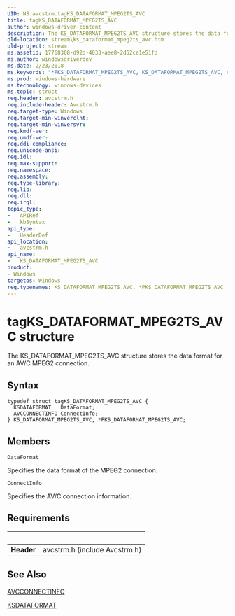 ```yaml
---
UID: NS:avcstrm.tagKS_DATAFORMAT_MPEG2TS_AVC
title: tagKS_DATAFORMAT_MPEG2TS_AVC
author: windows-driver-content
description: The KS_DATAFORMAT_MPEG2TS_AVC structure stores the data format for an AV/C MPEG2 connection.
old-location: stream\ks_dataformat_mpeg2ts_avc.htm
old-project: stream
ms.assetid: 17768308-d92d-4033-aee8-2d52ce1e51fd
ms.author: windowsdriverdev
ms.date: 2/23/2018
ms.keywords: "*PKS_DATAFORMAT_MPEG2TS_AVC, KS_DATAFORMAT_MPEG2TS_AVC, KS_DATAFORMAT_MPEG2TS_AVC structure [Streaming Media Devices], PKS_DATAFORMAT_MPEG2TS_AVC, PKS_DATAFORMAT_MPEG2TS_AVC structure pointer [Streaming Media Devices], avcsref_1c04182d-3d89-4db1-9b5f-7fdbc3e62c47.xml, avcstrm/KS_DATAFORMAT_MPEG2TS_AVC, avcstrm/PKS_DATAFORMAT_MPEG2TS_AVC, stream.ks_dataformat_mpeg2ts_avc, tagKS_DATAFORMAT_MPEG2TS_AVC"
ms.prod: windows-hardware
ms.technology: windows-devices
ms.topic: struct
req.header: avcstrm.h
req.include-header: Avcstrm.h
req.target-type: Windows
req.target-min-winverclnt: 
req.target-min-winversvr: 
req.kmdf-ver: 
req.umdf-ver: 
req.ddi-compliance: 
req.unicode-ansi: 
req.idl: 
req.max-support: 
req.namespace: 
req.assembly: 
req.type-library: 
req.lib: 
req.dll: 
req.irql: 
topic_type:
-	APIRef
-	kbSyntax
api_type:
-	HeaderDef
api_location:
-	avcstrm.h
api_name:
-	KS_DATAFORMAT_MPEG2TS_AVC
product:
- Windows
targetos: Windows
req.typenames: KS_DATAFORMAT_MPEG2TS_AVC, *PKS_DATAFORMAT_MPEG2TS_AVC
---
```


# tagKS_DATAFORMAT_MPEG2TS_AVC structure
The KS_DATAFORMAT_MPEG2TS_AVC structure stores the data format for an AV/C MPEG2 connection.

## Syntax
```
typedef struct tagKS_DATAFORMAT_MPEG2TS_AVC {
  KSDATAFORMAT   DataFormat;
  AVCCONNECTINFO ConnectInfo;
} KS_DATAFORMAT_MPEG2TS_AVC, *PKS_DATAFORMAT_MPEG2TS_AVC;
```

## Members


`DataFormat`

Specifies the data format of the MPEG2 connection.

`ConnectInfo`

Specifies the AV/C connection information.


## Requirements
| &nbsp; | &nbsp; |
| ---- |:---- |
| **Header** | avcstrm.h (include Avcstrm.h) |

## See Also

<a href="https://msdn.microsoft.com/library/windows/hardware/ff554101">AVCCONNECTINFO</a>



<a href="https://msdn.microsoft.com/library/windows/hardware/ff561656">KSDATAFORMAT</a>